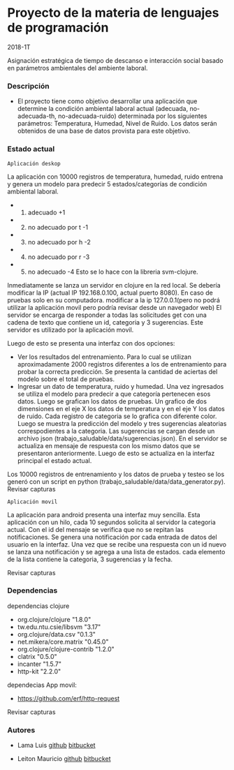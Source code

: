 # Proyecto de la materia de lenguajes de programación #

2018-1T

Asignación estratégica de tiempo de descanso e interacción social basado en parámetros ambientales del ambiente laboral.

### Descripción ###

* El proyecto tiene como objetivo desarrollar una aplicación que determine la condición ambiental laboral actual (adecuada, no-adecuada-th, no-adecuada-ruido) determinada por los siguientes parámetros: Temperatura, Humedad, Nivel de Ruido. Los datos serán obtenidos de una base de datos provista para este objetivo.

### Estado actual ###
    Aplicación deskop

La aplicación con 10000 registros de temperatura, humedad, ruido entrena y genera un modelo para predecir 5 estados/categorías de condición ambiental laboral.
*   1. adecuado            +1
*   2. no adecuado por t   -1
*   3. no adecuado por h   -2
*   4. no adecuado por r   -3
*   5. no adecuado         -4
Esto se lo hace con la libreria svm-clojure. 

Inmediatamente se lanza un servidor en clojure en la red local. Se debería modificar la IP (actual IP 192.168.0.100, actual puerto 8080). 
En caso de pruebas solo en su computadora. modificar a la ip 127.0.0.1(pero no podrá utilizar la aplicación movil pero podría revisar desde un navegador web)
El servidor se encarga de responder a todas las solicitudes get con una cadena de texto que contiene un id, categoria y 3 sugerencias.
Este servidor es utilizado por la aplicación movil.

Luego de esto se presenta una interfaz con dos opciones:
*   Ver los resultados del entrenamiento. Para lo cual se utilizan aproximadamente 2000 registros diferentes a los de entrenamiento para probar la correcta predicción.
    Se presenta la cantidad de aciertas del modelo sobre el total de pruebas. 
*   Ingresar un dato de temperatura, ruido y humedad. Una vez ingresados se utiliza el modelo para predecir a que categoría pertenecen esos datos.
    Luego se grafican los datos de pruebas. Un grafico de dos dimensiones en el eje X los datos de temperatura y en el eje Y los datos de ruido. Cada registro de categoria se lo grafica con diferente color.
    Luego se muestra la predicción del modelo y tres sugerencias aleatorias correspodientes a la categoria. Las sugerencias se cargan desde un archivo json (trabajo_saludable/data/sugerencias.json).
    En el servidor se actualiza en mensaje de respuesta con los mismo datos que se presentaron anteriormente.
    Luego de esto se actualiza en la interfaz principal el estado actual.

Los 10000 registros de entrenamiento y los datos de prueba y testeo se los generó con un script en python (trabajo_saludable/data/data_generator.py).
Revisar capturas

    Aplicación movil
La aplicación para android presenta una interfaz muy sencilla. Esta aplicación con un hilo, cada 10 segundos solicita al servidor la categoria actual. Con el id del mensaje se verifica que no se repitan las notificaciones. Se genera una notificación por cada entrada de datos del usuario en la interfaz.
Una vez que se recibe una respuesta con un id nuevo se lanza una notificación y se agrega a una lista de estados. cada elemento de la lista contiene la categoria, 3 sugerencias y la fecha.

Revisar capturas

### Dependencias ###

dependencias clojure

*   org.clojure/clojure "1.8.0"
*   tw.edu.ntu.csie/libsvm "3.17"
*   org.clojure/data.csv "0.1.3"
*   net.mikera/core.matrix "0.45.0"
*   org.clojure/clojure-contrib "1.2.0"
*   clatrix "0.5.0"
*   incanter "1.5.7"
*   http-kit "2.2.0"

dependecias App movil:

* https://github.com/erf/http-request 


Revisar capturas

### Autores ###

* Lama Luis [github](https://github.com/luislama) [bitbucket](https://bitbucket.org/luislama/)

* Leiton Mauricio [github](https://github.com/mdleiton) [bitbucket](https://bitbucket.org/mdleiton/)


